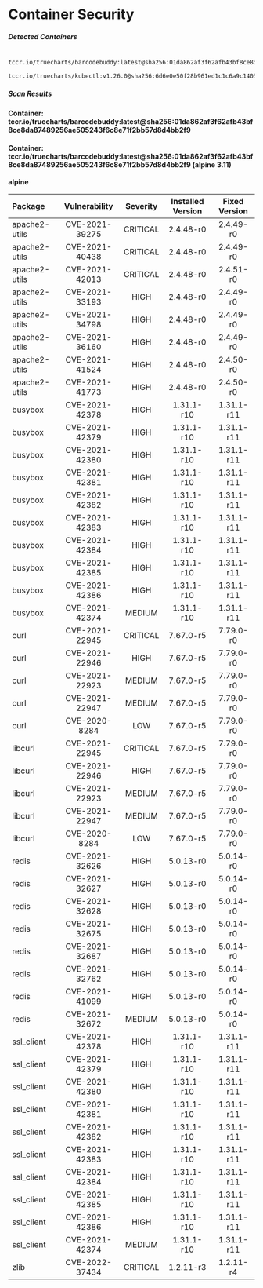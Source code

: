 # Container Security

##### Detected Containers

          tccr.io/truecharts/barcodebuddy:latest@sha256:01da862af3f62afb43bf8ce8da87489256ae505243f6c8e71f2bb57d8d4bb2f9
          tccr.io/truecharts/kubectl:v1.26.0@sha256:6d6e0e50f28b961ed1c1c6a9c140553238641591fbdc9ac7c1a348636f78c552

##### Scan Results

**Container: tccr.io/truecharts/barcodebuddy:latest@sha256:01da862af3f62afb43bf8ce8da87489256ae505243f6c8e71f2bb57d8d4bb2f9**

#### Container: tccr.io/truecharts/barcodebuddy:latest@sha256:01da862af3f62afb43bf8ce8da87489256ae505243f6c8e71f2bb57d8d4bb2f9 (alpine 3.11)
    

**alpine**

      
| Package         |    Vulnerability   |   Severity  |  Installed Version | Fixed Version |
|:----------------|:------------------:|:-----------:|:------------------:|:-------------:|
| apache2-utils         |    CVE-2021-39275   |   CRITICAL  |  2.4.48-r0 | 2.4.49-r0 |
| apache2-utils         |    CVE-2021-40438   |   CRITICAL  |  2.4.48-r0 | 2.4.49-r0 |
| apache2-utils         |    CVE-2021-42013   |   CRITICAL  |  2.4.48-r0 | 2.4.51-r0 |
| apache2-utils         |    CVE-2021-33193   |   HIGH  |  2.4.48-r0 | 2.4.49-r0 |
| apache2-utils         |    CVE-2021-34798   |   HIGH  |  2.4.48-r0 | 2.4.49-r0 |
| apache2-utils         |    CVE-2021-36160   |   HIGH  |  2.4.48-r0 | 2.4.49-r0 |
| apache2-utils         |    CVE-2021-41524   |   HIGH  |  2.4.48-r0 | 2.4.50-r0 |
| apache2-utils         |    CVE-2021-41773   |   HIGH  |  2.4.48-r0 | 2.4.50-r0 |
| busybox         |    CVE-2021-42378   |   HIGH  |  1.31.1-r10 | 1.31.1-r11 |
| busybox         |    CVE-2021-42379   |   HIGH  |  1.31.1-r10 | 1.31.1-r11 |
| busybox         |    CVE-2021-42380   |   HIGH  |  1.31.1-r10 | 1.31.1-r11 |
| busybox         |    CVE-2021-42381   |   HIGH  |  1.31.1-r10 | 1.31.1-r11 |
| busybox         |    CVE-2021-42382   |   HIGH  |  1.31.1-r10 | 1.31.1-r11 |
| busybox         |    CVE-2021-42383   |   HIGH  |  1.31.1-r10 | 1.31.1-r11 |
| busybox         |    CVE-2021-42384   |   HIGH  |  1.31.1-r10 | 1.31.1-r11 |
| busybox         |    CVE-2021-42385   |   HIGH  |  1.31.1-r10 | 1.31.1-r11 |
| busybox         |    CVE-2021-42386   |   HIGH  |  1.31.1-r10 | 1.31.1-r11 |
| busybox         |    CVE-2021-42374   |   MEDIUM  |  1.31.1-r10 | 1.31.1-r11 |
| curl         |    CVE-2021-22945   |   CRITICAL  |  7.67.0-r5 | 7.79.0-r0 |
| curl         |    CVE-2021-22946   |   HIGH  |  7.67.0-r5 | 7.79.0-r0 |
| curl         |    CVE-2021-22923   |   MEDIUM  |  7.67.0-r5 | 7.79.0-r0 |
| curl         |    CVE-2021-22947   |   MEDIUM  |  7.67.0-r5 | 7.79.0-r0 |
| curl         |    CVE-2020-8284   |   LOW  |  7.67.0-r5 | 7.79.0-r0 |
| libcurl         |    CVE-2021-22945   |   CRITICAL  |  7.67.0-r5 | 7.79.0-r0 |
| libcurl         |    CVE-2021-22946   |   HIGH  |  7.67.0-r5 | 7.79.0-r0 |
| libcurl         |    CVE-2021-22923   |   MEDIUM  |  7.67.0-r5 | 7.79.0-r0 |
| libcurl         |    CVE-2021-22947   |   MEDIUM  |  7.67.0-r5 | 7.79.0-r0 |
| libcurl         |    CVE-2020-8284   |   LOW  |  7.67.0-r5 | 7.79.0-r0 |
| redis         |    CVE-2021-32626   |   HIGH  |  5.0.13-r0 | 5.0.14-r0 |
| redis         |    CVE-2021-32627   |   HIGH  |  5.0.13-r0 | 5.0.14-r0 |
| redis         |    CVE-2021-32628   |   HIGH  |  5.0.13-r0 | 5.0.14-r0 |
| redis         |    CVE-2021-32675   |   HIGH  |  5.0.13-r0 | 5.0.14-r0 |
| redis         |    CVE-2021-32687   |   HIGH  |  5.0.13-r0 | 5.0.14-r0 |
| redis         |    CVE-2021-32762   |   HIGH  |  5.0.13-r0 | 5.0.14-r0 |
| redis         |    CVE-2021-41099   |   HIGH  |  5.0.13-r0 | 5.0.14-r0 |
| redis         |    CVE-2021-32672   |   MEDIUM  |  5.0.13-r0 | 5.0.14-r0 |
| ssl_client         |    CVE-2021-42378   |   HIGH  |  1.31.1-r10 | 1.31.1-r11 |
| ssl_client         |    CVE-2021-42379   |   HIGH  |  1.31.1-r10 | 1.31.1-r11 |
| ssl_client         |    CVE-2021-42380   |   HIGH  |  1.31.1-r10 | 1.31.1-r11 |
| ssl_client         |    CVE-2021-42381   |   HIGH  |  1.31.1-r10 | 1.31.1-r11 |
| ssl_client         |    CVE-2021-42382   |   HIGH  |  1.31.1-r10 | 1.31.1-r11 |
| ssl_client         |    CVE-2021-42383   |   HIGH  |  1.31.1-r10 | 1.31.1-r11 |
| ssl_client         |    CVE-2021-42384   |   HIGH  |  1.31.1-r10 | 1.31.1-r11 |
| ssl_client         |    CVE-2021-42385   |   HIGH  |  1.31.1-r10 | 1.31.1-r11 |
| ssl_client         |    CVE-2021-42386   |   HIGH  |  1.31.1-r10 | 1.31.1-r11 |
| ssl_client         |    CVE-2021-42374   |   MEDIUM  |  1.31.1-r10 | 1.31.1-r11 |
| zlib         |    CVE-2022-37434   |   CRITICAL  |  1.2.11-r3 | 1.2.11-r4 |

